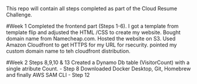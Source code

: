 This repo will contain all steps completed as part of the Cloud Resume Challenge.



#Week 1
Completed the frontend part (Steps 1-6). I got a template from template flip and adjusted the HTML /CSS to create my website. Bought domain name from Namecheap.com. Hosted the website on S3. Used Amazon Cloudfront to get HTTPS for my URL for rsecurity. pointed my custom domain name to teh cloudfront distribution.

#Week 2 
Steps 8,9,10 & 13
Created a Dynamo Db table (VisitorCount) with a single atribute Count. - Step 8
Downloaded Docker Desktop, Git, Homebrew and finally AWS SAM CLI - Step 12
